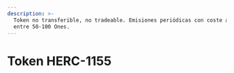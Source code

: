 ```yaml
---
description: >-
  Token no transferible, no tradeable. Emisiones periódicas con coste aprox.
  entre 50-100 Ones.
---
```


# Token HERC-1155

